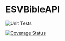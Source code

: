 # ESVBibleAPI

![Unit Tests](https://github.com/thall90/ESVBible/workflows/Unit-Tests/badge.svg)

[![Coverage Status](https://coveralls.io/repos/github/thall90/ESVBibleAPI/badge.svg?branch=master)](https://coveralls.io/github/thall90/ESVBibleAPI?branch=master)
